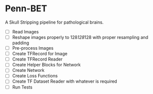 # Penn-BET
A Skull Stripping pipeline for pathological brains.
- [ ] Read Images
- [ ] Reshape images properly to 128*128*128 with proper resampling and padding
- [ ] Pre-process Images
- [ ] Create TFRecord for Image
- [ ] Create TFRecord Reader
- [ ] Create Helper Blocks for Network
- [ ] Create Network
- [ ] Create Loss Functions
- [ ] Create TF Dataset Reader with whatever is required
- [ ] Run Tests
